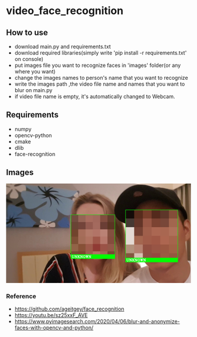 # video_face_recognition

## How to use
+ download main.py and requirements.txt
+ download required libraries(simply write 'pip install -r requirements.txt' on console)
+ put images file you want to recognize faces in 'images' folder(or any where you want)
+ change the images names to person's name that you want to recognize
+ write the images path ,the video file name and names that you want to blur on main.py
+ if video file name is empty, it's automatically changed to Webcam.

## Requirements
+ numpy
+ opencv-python
+ cmake
+ dlib
+ face-recognition

## Images
![](./images/blur.jpg)

### Reference
+ https://github.com/ageitgey/face_recognition
+ https://youtu.be/sz25xxF_AVE
+ https://www.pyimagesearch.com/2020/04/06/blur-and-anonymize-faces-with-opencv-and-python/
